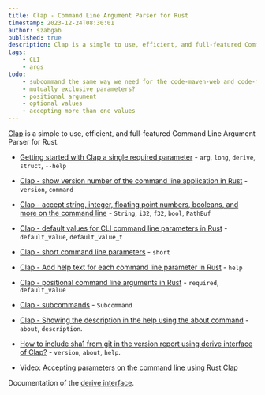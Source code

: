```yaml
---
title: Clap - Command Line Argument Parser for Rust
timestamp: 2023-12-24T08:30:01
author: szabgab
published: true
description: Clap is a simple to use, efficient, and full-featured Command Line Argument Parser for Rustlang.
tags:
    - CLI
    - args
todo:
    - subcommand the same way we need for the code-maven-web and code-maven-sendgrid that have different options
    - mutually exclusive parameters?
    - positional argument
    - optional values
    - accepting more than one values
---
```


[Clap](https://crates.io/crates/clap) is a simple to use, efficient, and full-featured Command Line Argument Parser for Rust.

* [Getting started with Clap a single required parameter](/clap-simple) - `arg`, `long`, `derive`, `struct`, `--help`
* [Clap - show version number of the command line application in Rust](/clap-show-version-number) - `version`, `command`
* [Clap - accept string, integer, floating point numbers, booleans, and more on the command line](/clap-strings-numbers-float) - `String`, `i32`, `f32`, `bool`, `PathBuf`
* [Clap - default values for CLI command line parameters in Rust](/clap-default-values) - `default_value`, `default_value_t`
* [Clap - short command line parameters](/clap-short) - `short`
* [Clap - Add help text for each command line parameter in Rust](/clap-help-text) - `help`
* [Clap - positional command line arguments in Rust](/clap-positional-arguments) - `required`, `default_value`
* [Clap - subcommands](/clap-subcommand) - `Subcommand`
* [Clap - Showing the description in the help using the about command](/clap-about-the-application) - `about`, `description`.
* [How to include sha1 from git in the version report using derive interface of Clap?](/clap-include-sha1-from-git-in-the-version-report-using-derive-interface-of-clap) - `version`, `about`, `help`.

* Video: [Accepting parameters on the command line using Rust Clap](/accepting-parameters-on-the-command-line-using-rust-clap)

Documentation of the [derive interface](https://docs.rs/clap/latest/clap/_derive/).
